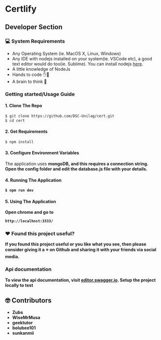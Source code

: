 # Certlify

##  Developer Section

###  💻 System Requirements
*  Any Operating System (ie. MacOS X, Linux, Windows)
*  Any IDE with nodejs installed on your system(ie. VSCode etc), a good text editor would do too(ie. Sublime). You can install nodejs [here](https://nodejs.org).
*  A little knowledge of NodeJs
*  Hands to code ✋🤚
*  A brain to think 🧠

###  Getting started/Usage Guide

####  1. Clone The Repo
```sh
$ git clone https://github.com/DSC-Unilag/cert.git
$ cd cert
```

####  2. Get Requirements
```sh
$ npm install
```

####  3. Configure Environment Variables
The application uses <strong>mongoDB<strong>, and this requires a connection string. Open the config folder and edit the database.js file with your details.

####  4. Running The Application
```sh
$ npm run dev
```

####  5. Using The Application
Open chrome and go to
```sh
http://localhost:3333/
```

### :heart: Found this project useful?
If you found this project useful or you like what you see, then please consider giving it a :star: on Github and sharing it with your friends via social media.

###  Api documentation

To view the api documentation, visit [editor.swagger.io](https://app.swaggerhub.com/apis-docs/DSC-cert-gen/certificate-generator/1.0.0). Setup the project locally to test

##  🤓 Contributors
*  **Zubs**
*  **WiseMrMusa**
*  **geektutor**
*  **bolubee101**
*  **sunkanmii**
